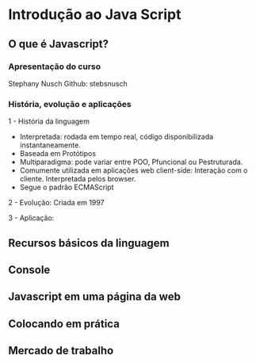 # Introdução ao Java Script

## O que é Javascript?
### Apresentação do curso
Stephany Nusch
Github: stebsnusch

### História, evolução e aplicações

1 - História da linguagem
- Interpretada: rodada em tempo real, código disponibilizada instantaneamente.
- Baseada em Protótipos
- Multiparadigma: pode variar entre POO, Pfuncional ou Pestruturada.
- Comumente utilizada em aplicações web client-side: Interação com o cliente. Interpretada pelos browser.
- Segue o padrão ECMAScript

2 - Evolução: Criada em 1997

3 - Aplicação: 

## Recursos básicos da linguagem
## Console
## Javascript em uma página da web
## Colocando em prática
## Mercado de trabalho
